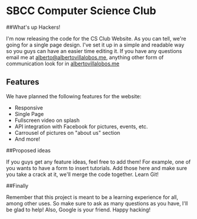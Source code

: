 SBCC Computer Science Club
=========================== 

##What's up Hackers!

I'm now releasing the code for the CS Club Website. As you can tell, we're going for a single page design.
I've set it up in a simple and readable way so you guys can have an easier time editing it.
If you have any questions email me at  [alberto@albertovillalobos.me](mailto:alberto@albertovillalobos.me), 
anything other form of communication look for in [albertovillalobos.me](http://albertovillalobos.me) 



## Features
We have planned the following features for the website:

* Responsive
* Single Page
* Fullscreen video on splash
* API integration with Facebook for pictures, events, etc.
* Carrousel of pictures on "about us" section
* And more!

##Proposed ideas

If you guys get any feature ideas, feel free to add them! For example, one of you wants to have a form to insert tutorials. Add those here and make sure you take a crack at it, we'll merge the code together. Learn Git!


##Finally

Remember that this project is meant to be a learning experience for all, among other uses. So make sure to ask as many questions as you have, I'll be glad to help! Also, Google is your friend.
Happy hacking!
